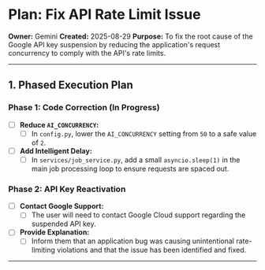 # Plan: Fix API Rate Limit Issue

**Owner:** Gemini
**Created:** 2025-08-29
**Purpose:** To fix the root cause of the Google API key suspension by reducing the application's request concurrency to comply with the API's rate limits.

---

## 1. Phased Execution Plan

### Phase 1: Code Correction (In Progress)
- [ ] **Reduce `AI_CONCURRENCY`:**
    - [ ] In `config.py`, lower the `AI_CONCURRENCY` setting from `50` to a safe value of `2`.
- [ ] **Add Intelligent Delay:**
    - [ ] In `services/job_service.py`, add a small `asyncio.sleep(1)` in the main job processing loop to ensure requests are spaced out.

### Phase 2: API Key Reactivation
- [ ] **Contact Google Support:**
    - [ ] The user will need to contact Google Cloud support regarding the suspended API key.
- [ ] **Provide Explanation:**
    - [ ] Inform them that an application bug was causing unintentional rate-limiting violations and that the issue has been identified and fixed.

---
